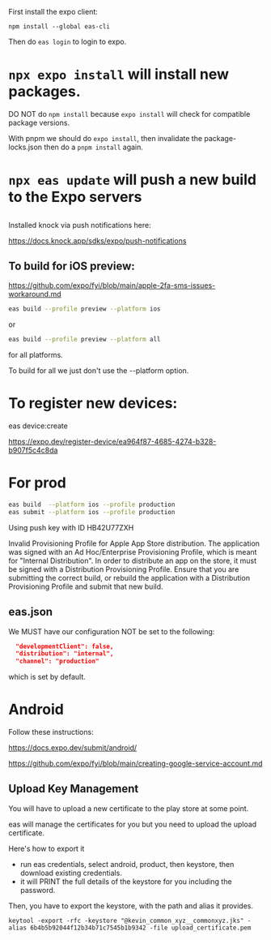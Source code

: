
First install the expo client:

```text
npm install --global eas-cli
```

Then do ```eas login``` to login to expo.

# ```npx expo install``` will install new packages. 

DO NOT do ```npm install``` because ```expo install``` will check for compatible 
package versions.

With pnpm we should do ```expo install```, then invalidate the package-locks.json
then do a ```pnpm install``` again.

# ```npx eas update``` will push a new build to the Expo servers

##

Installed knock via push notifications here:

https://docs.knock.app/sdks/expo/push-notifications

## To build for iOS preview:

https://github.com/expo/fyi/blob/main/apple-2fa-sms-issues-workaround.md

```bash
eas build --profile preview --platform ios 
```

or 

```bash
eas build --profile preview --platform all 
```

for all platforms.

To build for all we just don't use the --platform option.

# To register new devices:

eas device:create

https://expo.dev/register-device/ea964f87-4685-4274-b328-b907f5c4c8da





# For prod

```bash
eas build  --platform ios --profile production 
eas submit --platform ios --profile production

```

Using push key with ID HB42U77ZXH


Invalid Provisioning Profile for Apple App Store distribution. The application
was signed with an Ad Hoc/Enterprise Provisioning Profile, which is meant for
"Internal Distribution". In order to distribute an app on the store, it must be
signed with a Distribution Provisioning Profile. Ensure that you are submitting
the correct build, or rebuild the application with a Distribution Provisioning
Profile and submit that new build.


## eas.json

We MUST have our configuration NOT be set to the following:

```json
  "developmentClient": false,
  "distribution": "internal",
  "channel": "production"
```

which is set by default. 


# Android

Follow these instructions:


https://docs.expo.dev/submit/android/

https://github.com/expo/fyi/blob/main/creating-google-service-account.md

## Upload Key Management

You will have to upload a new certificate to the play store at some point.

eas will manage the certificates for you but you need to upload the upload certificate.

Here's how to export it

- run eas credentials, select android, product, then keystore, then download existing credentials.
- it will PRINT the full details of the keystore for you including the password.

Then, you have to export the keystore, with the path and alias it provides.

```text
keytool -export -rfc -keystore "@kevin_common_xyz__commonxyz.jks" -alias 6b4b5b92044f12b34b71c7545b1b9342 -file upload_certificate.pem
```
